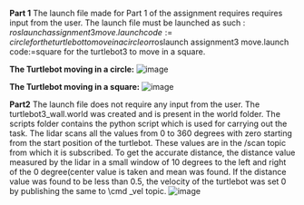 **Part 1**
The launch file made for Part 1 of the assignment requires requires input from the user. The launch file must be launched as such : $roslaunch assignment3 move.launch code:=circle for the turtlebot to move in a circle or$roslaunch assignment3 move.launch code:=square for the turtlebot3 to move in a square. 

**The Turtlebot moving in a circle:**
![image](https://user-images.githubusercontent.com/59737146/118004966-f4589d80-b317-11eb-9492-82f2b46ff4c3.png)

**The Turtlebot moving in a square:**
![image](https://user-images.githubusercontent.com/59737146/118005389-574a3480-b318-11eb-8985-3b25f0a84337.png)

**Part2**
The launch file does not require any input from the user. The turtlebot3_wall.world was created and is present in the world folder. The scripts folder contains the python script which is used for carrying out the task. The lidar scans all the values from 0 to 360 degrees with zero starting from the start position of the turtlebot. These values are in the /scan topic from which it is subscribed. To get the accurate distance, the distance value measured by the lidar in a small window of 10 degrees to the left and right of the 0 degree(center value is taken and mean was found. If the distance value was found to be less than 0.5, the velocity of the turtlebot was set 0 by publishing the same to \cmd _vel topic.
![image](https://user-images.githubusercontent.com/59737146/118005525-7779f380-b318-11eb-88f9-09a3e053a30e.png)


